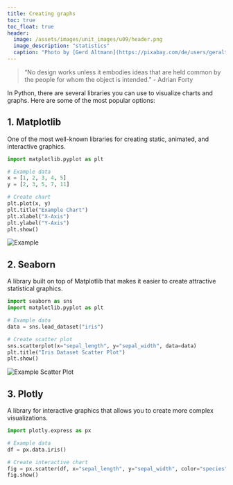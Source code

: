 ```yaml
---
title: Creating graphs
toc: true
toc_float: true
header:
  image: /assets/images/unit_images/u09/header.png
  image_description: "statistics"
  caption: "Photo by [Gerd Altmann](https://pixabay.com/de/users/geralt-9301/?utm_source=link-attribution&utm_medium=referral&utm_campaign=image&utm_content=4705451) [from Pixabay](https://pixabay.com/)"
---
```


> “No design works unless it embodies ideas that are held common by the people for whom the object is intended.” - Adrian Forty
<!--more-->


In Python, there are several libraries you can use to visualize charts and graphs. Here are some of the most popular options:

## 1. Matplotlib

One of the most well-known libraries for creating static, animated, and interactive graphics.

```python
import matplotlib.pyplot as plt

# Example data
x = [1, 2, 3, 4, 5]
y = [2, 3, 5, 7, 11]

# Create chart
plt.plot(x, y)
plt.title("Example Chart")
plt.xlabel("X-Axis")
plt.ylabel("Y-Axis")
plt.show()
```

![Example](/moer-base-python/assets/images/unit_images/u09/chart.png)

## 2. Seaborn

A library built on top of Matplotlib that makes it easier to create attractive statistical graphics.

```python
import seaborn as sns
import matplotlib.pyplot as plt

# Example data
data = sns.load_dataset("iris")

# Create scatter plot
sns.scatterplot(x="sepal_length", y="sepal_width", data=data)
plt.title("Iris Dataset Scatter Plot")
plt.show()
```

![Example Scatter Plot](./assets/images/unit_images/u09/scatterplot3.png)


## 3. Plotly

A library for interactive graphics that allows you to create more complex visualizations.

```python
import plotly.express as px

# Example data
df = px.data.iris()

# Create interactive chart
fig = px.scatter(df, x="sepal_length", y="sepal_width", color="species")
fig.show()
```


<!--
## Further reading

add some day
-->
